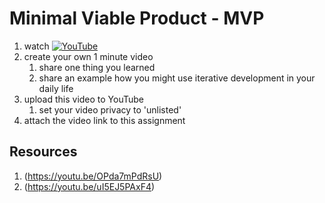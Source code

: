 # Minimal Viable Product - MVP

1. watch [![YouTube](https://i.ytimg.com/vi/0P7nCmln7PM/default.jpg)](https://www.youtube.com/watch?v=0P7nCmln7PM)
2. create your own 1 minute video
	1. share one thing you learned
	1. share an example how you might use iterative development in your daily life
3. upload this video to YouTube
	1. set your video privacy to 'unlisted'
4. attach the video link to this assignment

## Resources
1. (https://youtu.be/OPda7mPdRsU)
1. (https://youtu.be/uI5EJ5PAxF4)